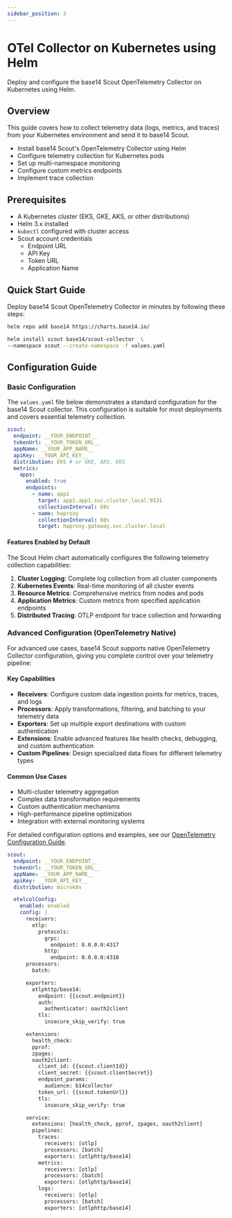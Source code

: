 ```yaml
---
sidebar_position: 3
---
```


# OTel Collector on Kubernetes using Helm

Deploy and configure the base14 Scout OpenTelemetry Collector on Kubernetes
using Helm.

## Overview

This guide covers how to collect telemetry data (logs, metrics, and traces)
from your Kubernetes environment and send it to base14 Scout.

- Install base14 Scout's OpenTelemetry Collector using Helm
- Configure telemetry collection for Kubernetes pods
- Set up multi-namespace monitoring
- Configure custom metrics endpoints
- Implement trace collection

## Prerequisites

- A Kubernetes cluster (EKS, GKE, AKS, or other distributions)
- Helm 3.x installed
- `kubectl` configured with cluster access
- Scout account credentials
  - Endpoint URL
  - API Key
  - Token URL
  - Application Name

## Quick Start Guide

Deploy base14 Scout OpenTelemetry Collector in minutes by following these steps:

```bash
helm repo add base14 https://charts.base14.io/
```

```bash
helm install scout base14/scout-collector  \
--namespace scout --create-namespace -f values.yaml
```

## Configuration Guide

### Basic Configuration

The `values.yaml` file below demonstrates a standard configuration for the base14
Scout collector. This configuration is suitable for most deployments and
covers essential telemetry collection.

```yaml showLineNumbers title="values.yaml"
scout:
  endpoint: __YOUR_ENDPOINT__
  tokenUrl: __YOUR_TOKEN_URL__
  appName: __YOUR_APP_NAME__
  apiKey: __YOUR_API_KEY__
  distribution: EKS # or GKE, AKS, EKS
  metrics:
    apps:
      enabled: true
      endpoints:
        - name: app1
          target: app1.app1.svc.cluster.local:9131
          collectionInterval: 60s
        - name: haproxy
          collectionInterval: 60s
          target: haproxy.gateway.svc.cluster.local
```

#### Features Enabled by Default

The Scout Helm chart automatically configures the following telemetry
collection capabilities:

1. **Cluster Logging**: Complete log collection from all cluster components
2. **Kubernetes Events**: Real-time monitoring of all cluster events
3. **Resource Metrics**: Comprehensive metrics from nodes and pods
4. **Application Metrics**: Custom metrics from specified application endpoints
5. **Distributed Tracing**: OTLP endpoint for trace collection and forwarding

### Advanced Configuration (OpenTelemetry Native)

For advanced use cases, base14 Scout supports native OpenTelemetry Collector
configuration, giving you complete control over your telemetry pipeline:

#### Key Capabilities

- **Receivers**:
  Configure custom data ingestion points for metrics, traces, and logs
- **Processors**:
  Apply transformations, filtering, and batching to your telemetry data
- **Exporters**: Set up multiple export destinations with custom authentication
- **Extensions**:
  Enable advanced features like health checks, debugging, and custom authentication
- **Custom Pipelines**: Design specialized data flows for different telemetry types

#### Common Use Cases

- Multi-cluster telemetry aggregation
- Complex data transformation requirements
- Custom authentication mechanisms
- High-performance pipeline optimization
- Integration with external monitoring systems

For detailed configuration options and examples,
see our [OpenTelemetry Configuration Guide](/otelcol-config/otel-collector-config.md).

```yaml showLineNumbers
scout:
  endpoint: __YOUR_ENDPOINT__
  tokenUrl: __YOUR_TOKEN_URL__
  appName: __YOUR_APP_NAME__
  apiKey: __YOUR_API_KEY__
  distribution: microk8s

  otelcolConfig:
    enabled: enabled
    config: |
      receivers:
        otlp:
          protocols:
            grpc:
              endpoint: 0.0.0.0:4317
            http:
              endpoint: 0.0.0.0:4318
      processors:
        batch:

      exporters:
        otlphttp/base14:
          endpoint: {{scout.endpoint}}
          auth:
            authenticator: oauth2client
          tls:
            insecure_skip_verify: true

      extensions:
        health_check:
        pprof:
        zpages:
        oauth2client:
          client_id: {{scout.clientId}}
          client_secret: {{scout.clientSecret}}
          endpoint_params:
            audience: b14collector
          token_url: {{scout.tokenUrl}}
          tls:
            insecure_skip_verify: true

      service:
        extensions: [health_check, pprof, zpages, oauth2client]
        pipelines:
          traces:
            receivers: [otlp]
            processors: [batch]
            exporters: [otlphttp/base14]
          metrics:
            receivers: [otlp]
            processors: [batch]
            exporters: [otlphttp/base14]
          logs:
            receivers: [otlp]
            processors: [batch]
            exporters: [otlphttp/base14]
```

